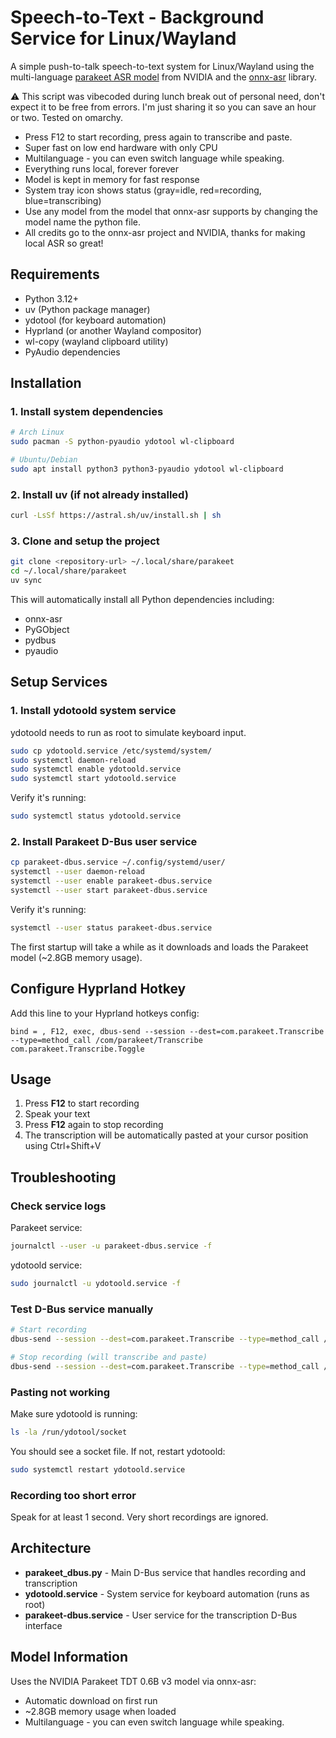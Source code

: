 # Speech-to-Text - Background Service for Linux/Wayland

A simple push-to-talk speech-to-text system for Linux/Wayland using the multi-language [parakeet ASR model](https://huggingface.co/nvidia/parakeet-tdt-0.6b-v3) from NVIDIA and the [onnx-asr](https://github.com/istupakov/onnx-asr) library. 

⚠️ This script was vibecoded during lunch break out of personal need, don't expect it to be free from errors. I'm just sharing it so you can save an hour or two. Tested on omarchy.

- Press F12 to start recording, press again to transcribe and paste.
- Super fast on low end hardware with only CPU
- Multilanguage - you can even switch language while speaking.
- Everything runs local, forever forever
- Model is kept in memory for fast response
- System tray icon shows status (gray=idle, red=recording, blue=transcribing)
- Use any model from the model that onnx-asr supports by changing the model name the python file.
- All credits go to the onnx-asr project and NVIDIA, thanks for making local ASR so great!

## Requirements

- Python 3.12+
- uv (Python package manager)
- ydotool (for keyboard automation)
- Hyprland (or another Wayland compositor)
- wl-copy (wayland clipboard utility)
- PyAudio dependencies

## Installation

### 1. Install system dependencies

```bash
# Arch Linux
sudo pacman -S python-pyaudio ydotool wl-clipboard

# Ubuntu/Debian
sudo apt install python3 python3-pyaudio ydotool wl-clipboard
```

### 2. Install uv (if not already installed)

```bash
curl -LsSf https://astral.sh/uv/install.sh | sh
```

### 3. Clone and setup the project

```bash
git clone <repository-url> ~/.local/share/parakeet
cd ~/.local/share/parakeet
uv sync
```

This will automatically install all Python dependencies including:
- onnx-asr
- PyGObject
- pydbus
- pyaudio

## Setup Services

### 1. Install ydotoold system service

ydotoold needs to run as root to simulate keyboard input.

```bash
sudo cp ydotoold.service /etc/systemd/system/
sudo systemctl daemon-reload
sudo systemctl enable ydotoold.service
sudo systemctl start ydotoold.service
```

Verify it's running:
```bash
sudo systemctl status ydotoold.service
```

### 2. Install Parakeet D-Bus user service

```bash
cp parakeet-dbus.service ~/.config/systemd/user/
systemctl --user daemon-reload
systemctl --user enable parakeet-dbus.service
systemctl --user start parakeet-dbus.service
```

Verify it's running:
```bash
systemctl --user status parakeet-dbus.service
```

The first startup will take a while as it downloads and loads the Parakeet model (~2.8GB memory usage).

## Configure Hyprland Hotkey

Add this line to your Hyprland hotkeys config:

```
bind = , F12, exec, dbus-send --session --dest=com.parakeet.Transcribe --type=method_call /com/parakeet/Transcribe com.parakeet.Transcribe.Toggle
```

## Usage

1. Press **F12** to start recording
2. Speak your text
3. Press **F12** again to stop recording
4. The transcription will be automatically pasted at your cursor position using Ctrl+Shift+V

## Troubleshooting

### Check service logs

Parakeet service:
```bash
journalctl --user -u parakeet-dbus.service -f
```

ydotoold service:
```bash
sudo journalctl -u ydotoold.service -f
```

### Test D-Bus service manually

```bash
# Start recording
dbus-send --session --dest=com.parakeet.Transcribe --type=method_call /com/parakeet/Transcribe com.parakeet.Transcribe.StartRecording

# Stop recording (will transcribe and paste)
dbus-send --session --dest=com.parakeet.Transcribe --type=method_call /com/parakeet/Transcribe com.parakeet.Transcribe.StopRecording
```

### Pasting not working

Make sure ydotoold is running:
```bash
ls -la /run/ydotool/socket
```

You should see a socket file. If not, restart ydotoold:
```bash
sudo systemctl restart ydotoold.service
```

### Recording too short error

Speak for at least 1 second. Very short recordings are ignored.

## Architecture

- **parakeet_dbus.py** - Main D-Bus service that handles recording and transcription
- **ydotoold.service** - System service for keyboard automation (runs as root)
- **parakeet-dbus.service** - User service for the transcription D-Bus interface

## Model Information

Uses the NVIDIA Parakeet TDT 0.6B v3 model via onnx-asr:
- Automatic download on first run
- ~2.8GB memory usage when loaded
- Multilanguage - you can even switch language while speaking.

